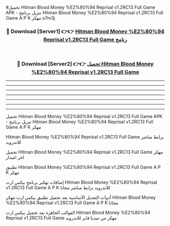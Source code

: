 #تحميل Hitman Blood Money %E2%80%94 Reprisal v1.2RC13 Full Game  APK - تنزيل برنامج Hitman Blood Money %E2%80%94 Reprisal v1.2RC13 Full Game  A P K مهكر o7m3j 



<div align="center">
<h3>🔴 Download [Server1] 👉👉 <a href="https://apkdownload10.web.app/?title=Hitman Blood Money %E2%80%94 Reprisal v1.2RC13 Full Game ">Hitman Blood Money %E2%80%94 Reprisal v1.2RC13 Full Game  رنامج</a></h3><br>

<h3>🔴 Download [Server2] 👉👉 <a href="https://apkdownload10.web.app/?title=Hitman Blood Money %E2%80%94 Reprisal v1.2RC13 Full Game ">تحميل Hitman Blood Money %E2%80%94 Reprisal v1.2RC13 Full Game  </a></h3>
</div>


----------------------------------------------------------

----------------------------------------------------------

----------------------------------------------------------

----------------------------------------------------------

----------------------------------------------------------

----------------------------------------------------------

----------------------------------------------------------

تحميل Hitman Blood Money %E2%80%94 Reprisal v1.2RC13 Full Game  APK - تنزيل برنامج Hitman Blood Money %E2%80%94 Reprisal v1.2RC13 Full Game  A P K مهكر

Hitman Blood Money %E2%80%94 Reprisal v1.2RC13 Full Game  برابط مباشر للاندرويد

تحميل Hitman Blood Money %E2%80%94 Reprisal v1.2RC13 Full Game  مهكر اخر اصدار

تطبيق Hitman Blood Money %E2%80%94 Reprisal v1.2RC13 Full Game  A P K مهكر

إضافات تهكير برنامج بيكس ارت Hitman Blood Money %E2%80%94 Reprisal v1.2RC13 Full Game  A P K للاندرويد برابط مباشر مجانا

أدوات التعديل الأساسية بعد تحميل تطبيق بيكس ارت مهكر Hitman Blood Money %E2%80%94 Reprisal v1.2RC13 Full Game  A P K مجانا

القوالب الجاهزة بعد تحميل بيكس ارت Hitman Blood Money %E2%80%94 Reprisal v1.2RC13 Full Game  مهكر من ميديا فاير للاندرويد



